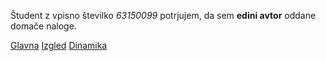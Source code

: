 Študent z vpisno številko _63150099_ potrjujem, da sem __edini avtor__ oddane domače naloge.

[Glavna](https://rawgit.com/vg0691/stroboskop/master/stroboskop.html)
[Izgled](https://rawgit.com/vg0691/stroboskop/izgled/stroboskop.html)
[Dinamika](https://rawgit.com/vg0691/stroboskop/dinamika/stroboskop.html)